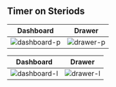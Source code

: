 ## Timer on Steriods
Dashboard | Drawer
:--------: | :-----:
![dashboard-p](https://user-images.githubusercontent.com/53505850/138097811-5ca16d2a-9ebb-484c-808e-d61f604f0598.jpg) | ![drawer-p](https://user-images.githubusercontent.com/53505850/138097850-f480e95f-f0ee-4399-8c7c-6b26dfb2df2b.jpg)

Dashboard | Drawer
:---: | :---:
![dashboard-l](https://user-images.githubusercontent.com/53505850/138098094-9770ae72-8e8a-42f3-9ea5-d6a8d16f560a.jpg) | ![drawer-l](https://user-images.githubusercontent.com/53505850/138098119-16c2d5b5-d2cc-481d-a94b-56af4b73a640.jpg)





